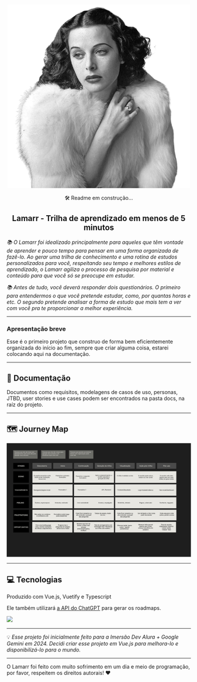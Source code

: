 <div align="center">
  <img src="./public/imgs/hedy.png"/>
</div>
<p align="center">🛠️ Readme em construção... </p>
<h2 align="center">Lamarr - Trilha de aprendizado em menos de 5 minutos </h1>
<i>
<p> 📚 O Lamarr foi idealizado principalmente para aqueles que têm vontade de aprender e pouco tempo para pensar em uma forma organizada de fazê-lo. Ao gerar uma trilha de conhecimento e uma rotina de estudos personalizados para você, respeitando seu tempo e melhores estilos de aprendizado, o Lamarr agiliza o processo de pesquisa por material e conteúdo para que você só se preocupe em estudar.
</p>

<p> 📚 Antes de tudo, você deverá responder dois questionários. O primeiro para entendermos o que você pretende estudar, como, por quantas horas e etc. O segundo pretende analisar a forma de estudo que mais tem a ver com você pra te proporcionar a melhor experiência.
</p>
</i>
<hr>
<h3>Apresentação breve</h2>
<p> Esse é o primeiro projeto que construo de forma bem eficientemente organizada do início ao fim, sempre que criar alguma coisa, estarei colocando aqui na documentação.</p>
<hr>
<h2>📄 Documentação </h2>
<p> Documentos como requisitos, modelagens de casos de uso, personas, JTBD, user stories e use cases podem ser encontrados na pasta docs, na raíz do projeto.</p>
<hr>
<h2> 🗺️ Journey Map </h2>
<img src="./public/imgs/mapa.jpg" alt="Journey Map">
<hr>
<h2>💻 Tecnologias</h2>
<p> Produzido com Vue.js, Vuetify e Typescript</p>
<p> Ele também utilizará <a href="https://openai.com/api/"> a API do ChatGPT</a> para gerar os roadmaps.</a> </p>
<p align="left">
  <a href="https://skillicons.dev">
    <img src="https://skillicons.dev/icons?i=vue,typescript,vuetify,firebase,pinia,vite" />
  </a>
</p>
<hr>
💡 <i>Esse projeto foi inicialmente feito para a Imersão Dev Alura + Google Gemini em 2024. Decidi criar esse projeto em Vue.js para melhora-lo e disponibilizá-lo para o mundo.</i>
<hr>
<p> O Lamarr foi feito com muito sofrimento em um dia e meio de programação, por favor, respeitem os direitos autorais! ❤️</p>

